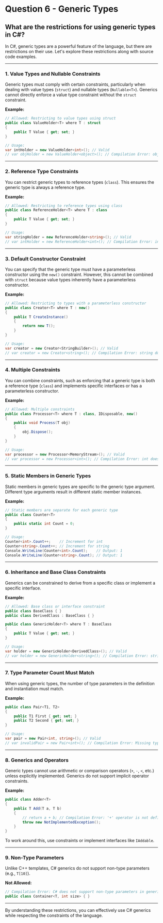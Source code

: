 # Question 6 - Generic Types

## What are the restrictions for using generic types in C#?

In C#, generic types are a powerful feature of the language, but there are restrictions on their use. Let's explore these restrictions along with source code examples.

---

### 1. **Value Types and Nullable Constraints**
Generic types must comply with certain constraints, particularly when dealing with value types (`struct`) and nullable types (`Nullable<T>`). Generics cannot directly enforce a value type constraint without the `struct` constraint.

**Example:**

```csharp
// Allowed: Restricting to value types using struct
public class ValueHolder<T> where T : struct
{
    public T Value { get; set; }
}

// Usage:
var intHolder = new ValueHolder<int>(); // Valid
// var objHolder = new ValueHolder<object>(); // Compilation Error: object is not a value type
```

---

### 2. **Reference Type Constraints**
You can restrict generic types to reference types (`class`). This ensures the generic type is always a reference type.

**Example:**

```csharp
// Allowed: Restricting to reference types using class
public class ReferenceHolder<T> where T : class
{
    public T Value { get; set; }
}

// Usage:
var stringHolder = new ReferenceHolder<string>(); // Valid
// var intHolder = new ReferenceHolder<int>(); // Compilation Error: int is not a reference type
```

---

### 3. **Default Constructor Constraint**
You can specify that the generic type must have a parameterless constructor using the `new()` constraint. However, this cannot be combined with `struct` because value types inherently have a parameterless constructor.

**Example:**

```csharp
// Allowed: Restricting to types with a parameterless constructor
public class Creator<T> where T : new()
{
    public T CreateInstance()
    {
        return new T();
    }
}

// Usage:
var creator = new Creator<StringBuilder>(); // Valid
// var creator = new Creator<string>(); // Compilation Error: string does not have a parameterless constructor
```

---

### 4. **Multiple Constraints**
You can combine constraints, such as enforcing that a generic type is both a reference type (`class`) and implements specific interfaces or has a parameterless constructor.

**Example:**

```csharp
// Allowed: Multiple constraints
public class Processor<T> where T : class, IDisposable, new()
{
    public void Process(T obj)
    {
        obj.Dispose();
    }
}

// Usage:
var processor = new Processor<MemoryStream>(); // Valid
// var processor = new Processor<int>(); // Compilation Error: int does not meet the constraints
```

---

### 5. **Static Members in Generic Types**
Static members in generic types are specific to the generic type argument. Different type arguments result in different static member instances.

**Example:**

```csharp
// Static members are separate for each generic type
public class Counter<T>
{
    public static int Count = 0;
}

// Usage:
Counter<int>.Count++;    // Increment for int
Counter<string>.Count++; // Increment for string
Console.WriteLine(Counter<int>.Count);    // Output: 1
Console.WriteLine(Counter<string>.Count); // Output: 1
```

---

### 6. **Inheritance and Base Class Constraints**
Generics can be constrained to derive from a specific class or implement a specific interface.

**Example:**

```csharp
// Allowed: Base class or interface constraint
public class BaseClass { }
public class DerivedClass : BaseClass { }

public class GenericHolder<T> where T : BaseClass
{
    public T Value { get; set; }
}

// Usage:
var holder = new GenericHolder<DerivedClass>(); // Valid
// var holder = new GenericHolder<string>(); // Compilation Error: string is not derived from BaseClass
```

---

### 7. **Type Parameter Count Must Match**
When using generic types, the number of type parameters in the definition and instantiation must match.

**Example:**

```csharp
public class Pair<T1, T2>
{
    public T1 First { get; set; }
    public T2 Second { get; set; }
}

// Usage:
var pair = new Pair<int, string>(); // Valid
// var invalidPair = new Pair<int>(); // Compilation Error: Missing type parameter
```

---

### 8. **Generics and Operators**
Generic types cannot use arithmetic or comparison operators (`+`, `-`, `<`, etc.) unless explicitly implemented. Generics do not support implicit operator constraints.

**Example:**

```csharp
public class Adder<T>
{
    public T Add(T a, T b)
    {
        // return a + b; // Compilation Error: '+' operator is not defined for type T
        throw new NotImplementedException();
    }
}
```

To work around this, use constraints or implement interfaces like `IAddable`.

---

### 9. **Non-Type Parameters**
Unlike C++ templates, C# generics do not support non-type parameters (e.g., `T[10]`).

**Not Allowed:**

```csharp
// Compilation Error: C# does not support non-type parameters in generics
public class Container<T, int size> { }
```

---

By understanding these restrictions, you can effectively use C# generics while respecting the constraints of the language.